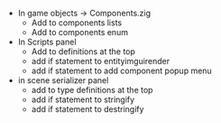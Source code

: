 
- In game objects -> Components.zig
	- Add to components lists
	- Add to components enum
- In Scripts panel
	- Add to definitions at the top
	- add if statement to entityimguirender
	- add if statement to add component popup menu
- in scene serializer panel
	- add to type definitions at the top
	- add if statement to stringify
	- add if statement to destringify